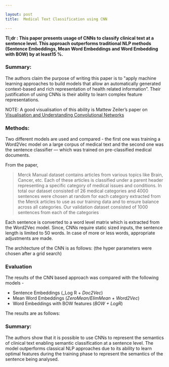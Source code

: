 ```yaml
---

layout: post
title:  Medical Text Classification using CNN

---
```


__Tl;dr : This paper presents usage of CNNs to classify clinical text at a sentence level. This approach outperforms traditional NLP methods (Sentence Embeddings, Mean Word Embeddings and Word Embedding with BOW) by at least15 %.__

### Summary:

The authors claim the purpose of writing this paper is to "apply machine learning approaches to build models that allow an automatically generated context-based and rich representation of health related information”. Their justification of using CNNs is their ability to learn complex feature representations. 

NOTE:  A good visualisation of this ability is Mattew Zeiler’s paper on [Visualisation and Understanding Convolutional Networks](https://arxiv.org/pdf/1311.2901.pdf)

### Methods: 

Two different models are used and compared - the first one was training a Word2Vec model on a large corpus of medical text and the second one was the sentence classifier — which was trained on pre-classified medical documents.

From the paper,

>Merck Manual dataset contains articles from various topics like Brain, Cancer, etc. Each of these articles is classified under a parent header representing a specific category of medical issues and conditions. In total our dataset consisted of 26 medical categories and 4000 sentences were chosen at random for each category extracted from the Merck articles to use as our training data and to ensure balance across all categories. Our validation dataset consisted of 1000 sentences from each of the categories

Each sentence is converted to a word level matrix which is extracted from the Word2Vec model. Since, CNNs require static sized inputs, the sentence length is limited to 50 words. In case of more or less words, appropriate adjustments are made.

The architecture of the CNN is as follows: (the hyper parameters were chosen after a grid search)




### Evaluation

The results of the CNN based approach was compared with the following models -

* Sentence Embeddings (_Log R + _Doc2Vec_)
* Mean Word Embeddings (_ZeroMean/ElimMean + Word2Vec_)
* Word Embeddings with BOW features (_BOW + LogR_)

The results are as follows:



### Summary:

The authors show that it is possible to use CNNs to represent the semantics of clinical text enabling semantic classification at a sentence level. The model outperforms classical NLP approaches due to its ability to learn optimal features during the training phase to represent the semantics of the sentence being analysed.







